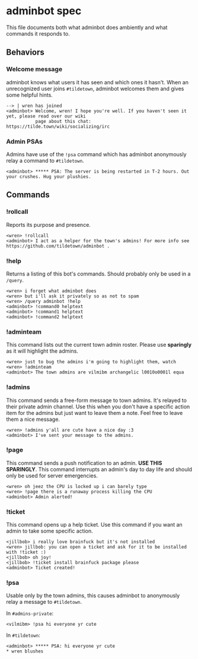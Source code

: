 # adminbot spec

This file documents both what adminbot does ambiently and what commands it responds to.

## Behaviors

### Welcome message

adminbot knows what users it has seen and which ones it hasn't. When an unrecognized user joins
`#tildetown`, adminbot welcomes them and gives some helpful hints.

```
--> | wren has joined
<adminbot> Welcome, wren! I hope you're well. If you haven't seen it yet, please read over our wiki
           page about this chat: https://tilde.town/wiki/socializing/irc
```

### Admin PSAs

Admins have use of the `!psa` command which has adminbot anonymously relay a command to `#tildetown`.

```
<adminbot> ***** PSA: The server is being restarted in T-2 hours. Out your crushes. Hug your plushies.
```

## Commands

### !rollcall

Reports its purpose and presence.

```
<wren> !rollcall
<adminbot> I act as a helper for the town's admins! For more info see https://github.com/tildetown/adminbot .
```

### !help

Returns a listing of this bot's commands. Should probably only be used in a `/query`.

```
<wren> i forget what adminbot does
<wren> but i'll ask it privately so as not to spam
<wren> /query adminbot !help
<adminbot> !command0 helptext
<adminbot> !command1 helptext
<adminbot> !command2 helptext
```

### !adminteam

This command lists out the current town admin roster. Please use **sparingly** as it will highlight
the admins.

```
<wren> just to bug the admins i'm going to highlight them, watch
<wren> !adminteam
<adminbot> The town admins are vilmibm archangelic l0010o0001l equa
```

### !admins

This command sends a free-form message to town admins. It's relayed to their private admin channel.
Use this when you don't have a specific action item for the admins but just want to leave them a note.
Feel free to leave them a nice message.

```
<wren> !admins y'all are cute have a nice day :3
<adminbot> I've sent your message to the admins.
```

### !page

This command sends a push notification to an admin. **USE THIS SPARINGLY**. This command interrupts
an admin's day to day life and should only be used for server emergencies.

```
<wren> oh jeez the CPU is locked up i can barely type
<wren> !page there is a runaway process killing the CPU
<adminbot> Admin alerted!
```

### !ticket

This command opens up a help ticket. Use this command if you want an admin to take some specific
action.

```
<jillbob> i really love brainfuck but it's not installed
<wren> jillbob: you can open a ticket and ask for it to be installed with !ticket :)
<jillbob> oh joy!
<jillbob> !ticket install brainfuck package please
<adminbot> Ticket created!
```

### !psa

Usable only by the town admins, this causes adminbot to anonymously relay a message to `#tildetown`.

In `#admins-private`:

```
<vilmibm> !psa hi everyone yr cute
```

In `#tildetown`:

```
<adminbot> ***** PSA: hi everyone yr cute
* wren blushes
```
